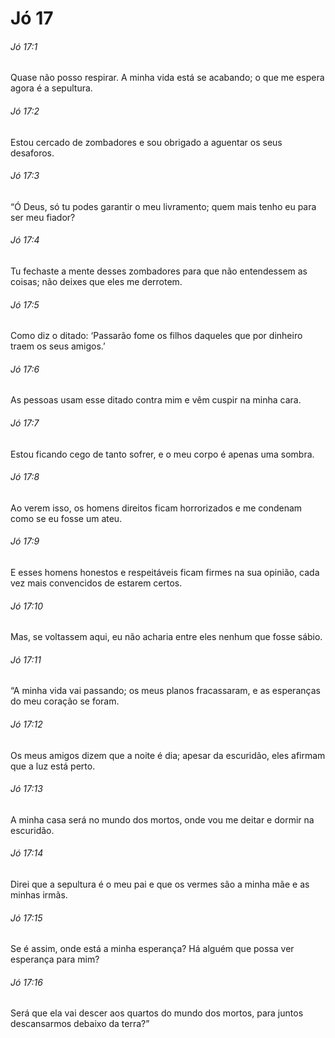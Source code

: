 # Jó 17

###### Jó 17:1

Quase não posso respirar. A minha vida está se acabando; o que me espera agora é a sepultura.

###### Jó 17:2

Estou cercado de zombadores e sou obrigado a aguentar os seus desaforos.

###### Jó 17:3

“Ó Deus, só tu podes garantir o meu livramento; quem mais tenho eu para ser meu fiador?

###### Jó 17:4

Tu fechaste a mente desses zombadores para que não entendessem as coisas; não deixes que eles me derrotem.

###### Jó 17:5

Como diz o ditado: ‘Passarão fome os filhos daqueles que por dinheiro traem os seus amigos.’

###### Jó 17:6

As pessoas usam esse ditado contra mim e vêm cuspir na minha cara.

###### Jó 17:7

Estou ficando cego de tanto sofrer, e o meu corpo é apenas uma sombra.

###### Jó 17:8

Ao verem isso, os homens direitos ficam horrorizados e me condenam como se eu fosse um ateu.

###### Jó 17:9

E esses homens honestos e respeitáveis ficam firmes na sua opinião, cada vez mais convencidos de estarem certos.

###### Jó 17:10

Mas, se voltassem aqui, eu não acharia entre eles nenhum que fosse sábio.

###### Jó 17:11

“A minha vida vai passando; os meus planos fracassaram, e as esperanças do meu coração se foram.

###### Jó 17:12

Os meus amigos dizem que a noite é dia; apesar da escuridão, eles afirmam que a luz está perto.

###### Jó 17:13

A minha casa será no mundo dos mortos, onde vou me deitar e dormir na escuridão.

###### Jó 17:14

Direi que a sepultura é o meu pai e que os vermes são a minha mãe e as minhas irmãs.

###### Jó 17:15

Se é assim, onde está a minha esperança? Há alguém que possa ver esperança para mim?

###### Jó 17:16

Será que ela vai descer aos quartos do mundo dos mortos, para juntos descansarmos debaixo da terra?”

